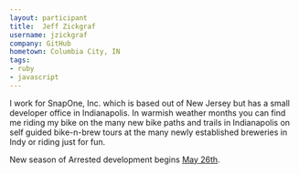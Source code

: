 ```yaml
---
layout: participant
title:  Jeff Zickgraf
username: jzickgraf
company: GitHub
hometown: Columbia City, IN
tags:
- ruby
- javascript
---
```


<!-- Tell us a little about yourself. -->

I work for SnapOne, Inc. which is based out of New Jersey but has a small developer office in Indianapolis. In warmish weather months you can find me riding my bike on the many new bike paths and trails in Indianapolis on self guided bike-n-brew tours at the many newly established breweries in Indy or riding just for fun. 

<!-- Tell us something interesting. -->

New season of Arrested development begins [May 26th](http://movies.netflix.com/movie/Arrested-Development/70140358?mqso=81003611).
